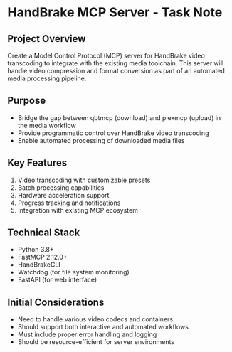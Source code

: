 # HandBrake MCP Server - Task Note

## Project Overview

Create a Model Control Protocol (MCP) server for HandBrake video transcoding to integrate with the existing media toolchain. This server will handle video compression and format conversion as part of an automated media processing pipeline.

## Purpose

- Bridge the gap between qbtmcp (download) and plexmcp (upload) in the media workflow
- Provide programmatic control over HandBrake video transcoding
- Enable automated processing of downloaded media files

## Key Features

1. Video transcoding with customizable presets
2. Batch processing capabilities
3. Hardware acceleration support
4. Progress tracking and notifications
5. Integration with existing MCP ecosystem

## Technical Stack

- Python 3.8+
- FastMCP 2.12.0+
- HandBrakeCLI
- Watchdog (for file system monitoring)
- FastAPI (for web interface)

## Initial Considerations

- Need to handle various video codecs and containers
- Should support both interactive and automated workflows
- Must include proper error handling and logging
- Should be resource-efficient for server environments

